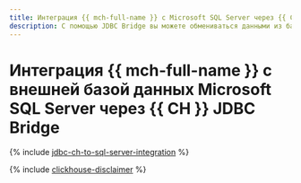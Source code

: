```yaml
---
title: Интеграция {{ mch-full-name }} с Microsoft SQL Server через {{ CH }} JDBC Bridge
description: С помощью JDBC Bridge вы можете обмениваться данными из базы данных Microsoft SQL Server из кластера {{ mch-name }}.
---
```


# Интеграция {{ mch-full-name }} с внешней базой данных Microsoft SQL Server через {{ CH }} JDBC Bridge

{% include [jdbc-ch-to-sql-server-integration](../../_tutorials/dataplatform/jdbc-ch-to-sql-server-integration.md) %}

{% include [clickhouse-disclaimer](../../_includes/clickhouse-disclaimer.md) %}